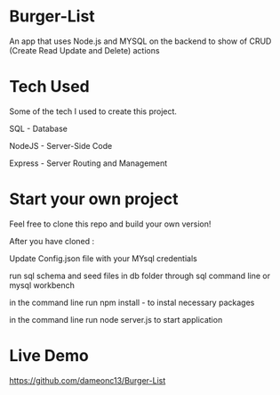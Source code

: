 # Burger-List

An app that uses Node.js and MYSQL on the backend to show of CRUD (Create Read Update and Delete) actions


# Tech Used
Some of the tech I used to create this project.

SQL - Database

NodeJS - Server-Side Code

Express - Server Routing and Management

# Start your own project
Feel free to clone this repo and build your own version!

After you have cloned :

Update Config.json file with your MYsql credentials 

run sql schema and seed files in db folder through sql command line or mysql workbench

in the command line run  npm install  - to instal necessary packages 

in the command line run node server.js to start application 




# Live Demo 

https://github.com/dameonc13/Burger-List